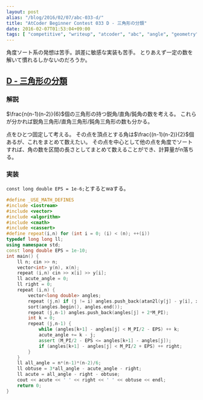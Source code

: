 ```yaml
---
layout: post
alias: "/blog/2016/02/07/abc-033-d/"
title: "AtCoder Beginner Contest 033 D - 三角形の分類"
date: 2016-02-07T01:53:04+09:00
tags: [ "competitive", "writeup", "atcoder", "abc", "angle", "geometry", "sort" ]
---
```


角度ソート系の発想は苦手。誤差に敏感な実装も苦手。
とりあえず一定の数を解いて慣れるしかないのだろうか。

## [D - 三角形の分類](https://beta.atcoder.jp/contests/abc033/tasks/abc033_d)

### 解説

$\frac{n(n-1)(n-2)}{6}$個の三角形の持つ鋭角/直角/鈍角の数を考える。
これらが分かれば鋭角三角形/直角三角形/鈍角三角形の数も分かる。

点をひとつ固定して考える。
その点を頂点とする角は$\frac{(n-1)(n-2)}{2}$個あるが、これをまとめて数えたい。
その点を中心として他の点を角度でソートすれば、角の数を区間の長さとしてまとめて数えることができ、計算量が$n$落ちる。

### 実装

`const long double EPS = 1e-6;`とするとwaする。

``` c++
#define _USE_MATH_DEFINES
#include <iostream>
#include <vector>
#include <algorithm>
#include <cmath>
#include <cassert>
#define repeat(i,n) for (int i = 0; (i) < (n); ++(i))
typedef long long ll;
using namespace std;
const long double EPS = 1e-10;
int main() {
    ll n; cin >> n;
    vector<int> y(n), x(n);
    repeat (i,n) cin >> x[i] >> y[i];
    ll acute_angle = 0;
    ll right = 0;
    repeat (i,n) {
        vector<long double> angles;
        repeat (j,n) if (j != i) angles.push_back(atan2l(y[j] - y[i], x[j] - x[i]));
        sort(angles.begin(), angles.end());
        repeat (j,n-1) angles.push_back(angles[j] + 2*M_PI);
        int k = 0;
        repeat (j,n-1) {
            while (angles[k+1] - angles[j] < M_PI/2 - EPS) ++ k;
            acute_angle += k - j;
            assert (M_PI/2 - EPS <= angles[k+1] - angles[j]);
            if (angles[k+1] - angles[j] < M_PI/2 + EPS) ++ right;
        }
    }
    ll all_angle = n*(n-1)*(n-2)/6;
    ll obtuse = 3*all_angle - acute_angle - right;
    ll acute = all_angle - right - obtuse;
    cout << acute << ' ' << right << ' ' << obtuse << endl;
    return 0;
}
```
